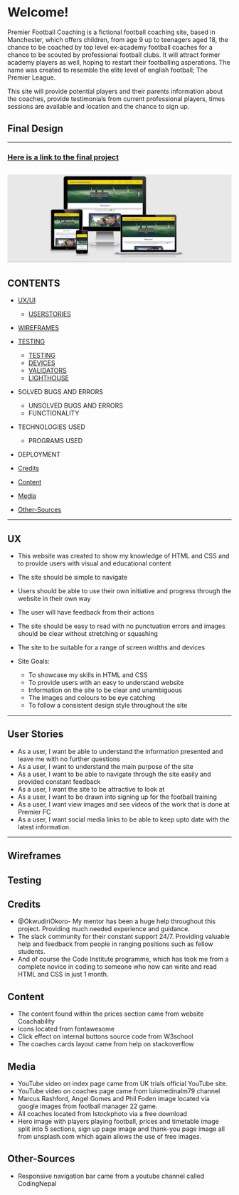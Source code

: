 # Welcome!

Premier Football Coaching is a fictional football coaching site, based in Manchester, which offers children, from age 9 up to teenagers aged 18, the chance to be coached by top level ex-academy football coaches for a chance to be scouted by professional football clubs. It will attract former academy players as well, hoping to restart their footballing asperations. The name was created to resemble the elite level of english football; The Premier League. 

This site will provide potential players and their parents information about the coaches, provide testimonials from current professional players, times sessions are available and location and the chance to sign up.  

## Final Design

---

### [Here is a link to the final project](https://benlamb95.github.io/premier-football/)

![Final project image home page](documents/responsive-final-image.PNG)
---
## CONTENTS

* [UX/UI](#ux)
    * [USERSTORIES](#user-stories)

* [WIREFRAMES](#wireframes)

* [TESTING](#testing)
  * [TESTING](#testing)
  * [DEVICES](#devices)
  * [VALIDATORS](#validators)
  * [LIGHTHOUSE](#lighthouse)


* SOLVED BUGS AND ERRORS
    * UNSOLVED BUGS AND ERRORS
    * FUNCTIONALITY

* TECHNOLOGIES USED
    * PROGRAMS USED
    
* DEPLOYMENT

* [Credits](#credits)

* [Content](#content)

* [Media](#media)

* [Other-Sources](#other-sources)

   
---
## UX
* This website was created to show my knowledge of HTML and CSS and to provide users with visual and educational content
* The site should be simple to navigate
* Users should be able to use their own initiative and progress through the website in their own way
* The user will have feedback from their actions
* The site should be easy to read with no punctuation errors and images should be clear without stretching or squashing
* The site to be suitable for a range of screen widths and devices

* Site Goals:
    * To showcase my skills in HTML and CSS
    * To provide users with an easy to understand website
    * Information on the site to be clear and unambiguous
    * The images and colours to be eye catching 
    * To follow a consistent design style throughout the site
 
 ---   
## User Stories
* As a user, I want be able to understand the information presented and leave me with no further questions
* As a user, I want to understand the main purpose of the site
* As a user, I want to be able to navigate through the site easily and provided constant feedback
* As a user, I want the site to be attractive to look at
* As a user, I want to be drawn into signing up for the football training
* As a user, I want view images and see videos of the work that is done at Premier FC
* As a user, I want social media links to be able to keep upto date with the latest information.
---

## Wireframes


## Testing









## Credits

* @OkwudiriOkoro- My mentor has been a huge help throughout this project. Providing much needed experience and guidance.
* The slack community for their constant support 24/7. Providing valuable help and feedback from people in ranging positions such as fellow students.
* And of course the Code Institute programme, which has took me from a complete novice in coding to someone who now can write and read HTML and CSS in just 1 month. 

## Content

* The content found within the prices section came from website Coachability
* Icons located from fontawesome
* Click effect on internal buttons source code from W3school
* The coaches cards layout came from help on stackoverflow

## Media
* YouTube video on index page came from UK trials official YouTube site. 
* YouTube video on coaches page came from luismedinalm79 channel
* Marcus Rashford, Angel Gomes and Phil Foden image located via google images from football manager 22 game.
* All coaches located from Istockphoto via a free download
* Hero image with players playing football, prices and timetable image split into 5 sections, sign up page image and thank-you page image all from unsplash.com which again allows the use of free images. 

## Other-Sources
* Responsive navigation bar came from a youtube channel called CodingNepal
